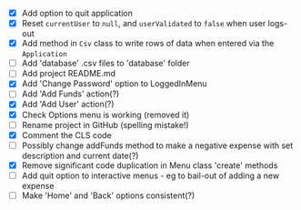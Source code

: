 * [x] Add option to quit application
* [x] Reset `currentUser` to `null`, and `userValidated` to `false` when user logs-out
* [x] Add method in `Csv` class to write rows of data when entered via the `Application`
* [ ] Add 'database' .csv files to 'database' folder
* [ ] Add project README.md
* [x] Add 'Change Password' option to LoggedInMenu
* [ ] Add 'Add Funds' action(?)
* [x] Add 'Add User' action(?)
* [x] Check Options menu is working (removed it)
* [ ] Rename project in GitHub (spelling mistake!)
* [x] Comment the CLS code
* [ ] Possibly change addFunds method to make a negative expense with set description and current date(?)
* [x] Remove significant code duplication in Menu class 'create' methods
* [ ] Add quit option to interactive menus - eg to bail-out of adding a new expense
* [ ] Make 'Home' and 'Back' options consistent(?)